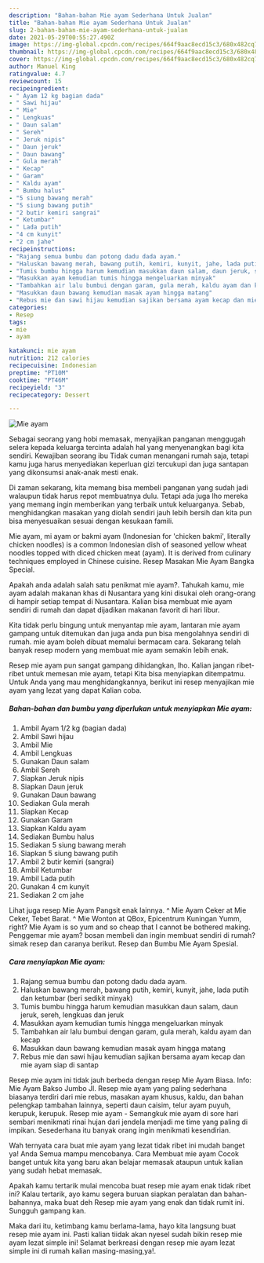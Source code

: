 ```yaml
---
description: "Bahan-bahan Mie ayam Sederhana Untuk Jualan"
title: "Bahan-bahan Mie ayam Sederhana Untuk Jualan"
slug: 2-bahan-bahan-mie-ayam-sederhana-untuk-jualan
date: 2021-05-29T00:55:27.490Z
image: https://img-global.cpcdn.com/recipes/664f9aac8ecd15c3/680x482cq70/mie-ayam-foto-resep-utama.jpg
thumbnail: https://img-global.cpcdn.com/recipes/664f9aac8ecd15c3/680x482cq70/mie-ayam-foto-resep-utama.jpg
cover: https://img-global.cpcdn.com/recipes/664f9aac8ecd15c3/680x482cq70/mie-ayam-foto-resep-utama.jpg
author: Manuel King
ratingvalue: 4.7
reviewcount: 15
recipeingredient:
- " Ayam 12 kg bagian dada"
- " Sawi hijau"
- " Mie"
- " Lengkuas"
- " Daun salam"
- " Sereh"
- " Jeruk nipis"
- " Daun jeruk"
- " Daun bawang"
- " Gula merah"
- " Kecap"
- " Garam"
- " Kaldu ayam"
- " Bumbu halus"
- "5 siung bawang merah"
- "5 siung bawang putih"
- "2 butir kemiri sangrai"
- " Ketumbar"
- " Lada putih"
- "4 cm kunyit"
- "2 cm jahe"
recipeinstructions:
- "Rajang semua bumbu dan potong dadu dada ayam."
- "Haluskan bawang merah, bawang putih, kemiri, kunyit, jahe, lada putih dan ketumbar (beri sedikit minyak)"
- "Tumis bumbu hingga harum kemudian masukkan daun salam, daun jeruk, sereh, lengkuas dan jeruk"
- "Masukkan ayam kemudian tumis hingga mengeluarkan minyak"
- "Tambahkan air lalu bumbui dengan garam, gula merah, kaldu ayam dan kecap"
- "Masukkan daun bawang kemudian masak ayam hingga matang"
- "Rebus mie dan sawi hijau kemudian sajikan bersama ayam kecap dan mie ayam siap di santap"
categories:
- Resep
tags:
- mie
- ayam

katakunci: mie ayam 
nutrition: 212 calories
recipecuisine: Indonesian
preptime: "PT10M"
cooktime: "PT46M"
recipeyield: "3"
recipecategory: Dessert

---
```



![Mie ayam](https://img-global.cpcdn.com/recipes/664f9aac8ecd15c3/680x482cq70/mie-ayam-foto-resep-utama.jpg)

Sebagai seorang yang hobi memasak, menyajikan panganan menggugah selera kepada keluarga tercinta adalah hal yang menyenangkan bagi kita sendiri. Kewajiban seorang ibu Tidak cuman menangani rumah saja, tetapi kamu juga harus menyediakan keperluan gizi tercukupi dan juga santapan yang dikonsumsi anak-anak mesti enak.

Di zaman  sekarang, kita memang bisa membeli panganan yang sudah jadi walaupun tidak harus repot membuatnya dulu. Tetapi ada juga lho mereka yang memang ingin memberikan yang terbaik untuk keluarganya. Sebab, menghidangkan masakan yang diolah sendiri jauh lebih bersih dan kita pun bisa menyesuaikan sesuai dengan kesukaan famili. 

Mie ayam, mi ayam or bakmi ayam (Indonesian for &#39;chicken bakmi&#39;, literally chicken noodles) is a common Indonesian dish of seasoned yellow wheat noodles topped with diced chicken meat (ayam). It is derived from culinary techniques employed in Chinese cuisine. Resep Masakan Mie Ayam Bangka Special.

Apakah anda adalah salah satu penikmat mie ayam?. Tahukah kamu, mie ayam adalah makanan khas di Nusantara yang kini disukai oleh orang-orang di hampir setiap tempat di Nusantara. Kalian bisa membuat mie ayam sendiri di rumah dan dapat dijadikan makanan favorit di hari libur.

Kita tidak perlu bingung untuk menyantap mie ayam, lantaran mie ayam gampang untuk ditemukan dan juga anda pun bisa mengolahnya sendiri di rumah. mie ayam boleh dibuat memalui bermacam cara. Sekarang telah banyak resep modern yang membuat mie ayam semakin lebih enak.

Resep mie ayam pun sangat gampang dihidangkan, lho. Kalian jangan ribet-ribet untuk memesan mie ayam, tetapi Kita bisa menyiapkan ditempatmu. Untuk Anda yang mau menghidangkannya, berikut ini resep menyajikan mie ayam yang lezat yang dapat Kalian coba.

<!--inarticleads1-->

##### Bahan-bahan dan bumbu yang diperlukan untuk menyiapkan Mie ayam:

1. Ambil  Ayam 1/2 kg (bagian dada)
1. Ambil  Sawi hijau
1. Ambil  Mie
1. Ambil  Lengkuas
1. Gunakan  Daun salam
1. Ambil  Sereh
1. Siapkan  Jeruk nipis
1. Siapkan  Daun jeruk
1. Gunakan  Daun bawang
1. Sediakan  Gula merah
1. Siapkan  Kecap
1. Gunakan  Garam
1. Siapkan  Kaldu ayam
1. Sediakan  Bumbu halus
1. Sediakan 5 siung bawang merah
1. Siapkan 5 siung bawang putih
1. Ambil 2 butir kemiri (sangrai)
1. Ambil  Ketumbar
1. Ambil  Lada putih
1. Gunakan 4 cm kunyit
1. Sediakan 2 cm jahe


Lihat juga resep Mie Ayam Pangsit enak lainnya. ^ Mie Ayam Ceker at Mie Ceker, Tebet Barat. ^ Mie Wonton at QBox, Epicentrum Kuningan Yumm, right? Mie Ayam is so yum and so cheap that I cannot be bothered making. Penggemar mie ayam? bosan membeli dan ingin membuat sendiri di rumah? simak resep dan caranya berikut. Resep dan Bumbu Mie Ayam Spesial. 

<!--inarticleads2-->

##### Cara menyiapkan Mie ayam:

1. Rajang semua bumbu dan potong dadu dada ayam.
1. Haluskan bawang merah, bawang putih, kemiri, kunyit, jahe, lada putih dan ketumbar (beri sedikit minyak)
1. Tumis bumbu hingga harum kemudian masukkan daun salam, daun jeruk, sereh, lengkuas dan jeruk
1. Masukkan ayam kemudian tumis hingga mengeluarkan minyak
1. Tambahkan air lalu bumbui dengan garam, gula merah, kaldu ayam dan kecap
1. Masukkan daun bawang kemudian masak ayam hingga matang
1. Rebus mie dan sawi hijau kemudian sajikan bersama ayam kecap dan mie ayam siap di santap


Resep mie ayam ini tidak jauh berbeda dengan resep Mie Ayam Biasa. Info: Mie Ayam Bakso Jumbo Jl. Resep mie ayam yang paling sederhana biasanya terdiri dari mie rebus, masakan ayam khusus, kaldu, dan bahan pelengkap tambahan lainnya, seperti daun caisim, telur ayam puyuh, kerupuk, kerupuk. Resep mie ayam - Semangkuk mie ayam di sore hari sembari menikmati rinai hujan dari jendela menjadi me time yang paling di impikan. Sesederhana itu banyak orang ingin menikmati kesendirian. 

Wah ternyata cara buat mie ayam yang lezat tidak ribet ini mudah banget ya! Anda Semua mampu mencobanya. Cara Membuat mie ayam Cocok banget untuk kita yang baru akan belajar memasak ataupun untuk kalian yang sudah hebat memasak.

Apakah kamu tertarik mulai mencoba buat resep mie ayam enak tidak ribet ini? Kalau tertarik, ayo kamu segera buruan siapkan peralatan dan bahan-bahannya, maka buat deh Resep mie ayam yang enak dan tidak rumit ini. Sungguh gampang kan. 

Maka dari itu, ketimbang kamu berlama-lama, hayo kita langsung buat resep mie ayam ini. Pasti kalian tiidak akan nyesel sudah bikin resep mie ayam lezat simple ini! Selamat berkreasi dengan resep mie ayam lezat simple ini di rumah kalian masing-masing,ya!.

